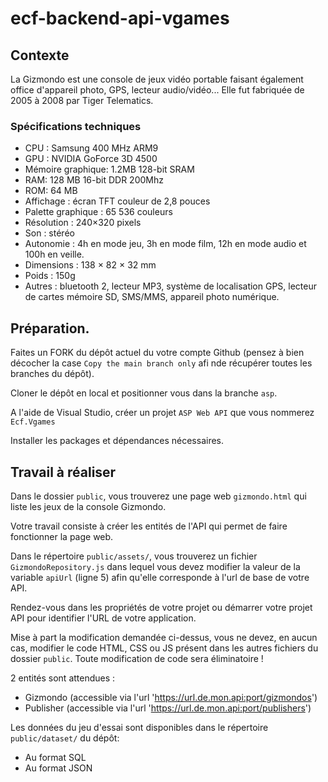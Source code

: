 # ecf-backend-api-vgames

## Contexte

La Gizmondo est une console de jeux vidéo portable faisant également office d'appareil photo, GPS, lecteur audio/vidéo... Elle fut fabriquée de 2005 à 2008 par Tiger Telematics.

### Spécifications techniques
- CPU : Samsung 400 MHz ARM9
- GPU : NVIDIA GoForce 3D 4500
- Mémoire graphique: 1.2MB 128-bit SRAM 
- RAM: 128 MB 16-bit DDR 200Mhz
- ROM: 64 MB 
- Affichage : écran TFT couleur de 2,8 pouces 
- Palette graphique : 65 536 couleurs
- Résolution : 240×320 pixels
- Son : stéréo
- Autonomie : 4h en mode jeu, 3h en mode film, 12h en mode audio et 100h en veille.
- Dimensions : 138 × 82 × 32 mm
- Poids : 150g
- Autres : bluetooth 2, lecteur MP3, système de localisation GPS, lecteur de cartes mémoire SD, SMS/MMS, appareil photo numérique.

## Préparation.

Faites un FORK du dépôt actuel du votre compte Github (pensez à bien décocher la case `Copy the main branch only` afi nde récupérer toutes les branches du dépôt).

Cloner le dépôt en local et positionner vous dans la branche `asp`.

A l'aide de Visual Studio, créer un projet `ASP Web API` que vous nommerez `Ecf.Vgames`

Installer les packages et dépendances nécessaires.


## Travail à réaliser

Dans le dossier `public`, vous trouverez une page web `gizmondo.html` qui liste les jeux de la console Gizmondo.

Votre travail consiste à créer les entités de l'API qui permet de faire fonctionner la page web.

Dans le répertoire `public/assets/`, vous trouverez un fichier `GizmondoRepository.js` dans lequel vous devez modifier la valeur de la variable `apiUrl` (ligne 5) afin qu'elle corresponde à l'url de base de votre API. 

Rendez-vous dans les propriétés de votre projet ou démarrer votre projet API pour identifier l'URL de votre application.

Mise à part la modification demandée ci-dessus, vous ne devez, en aucun cas, modifier le code HTML, CSS ou JS présent dans les autres fichiers du dossier `public`. Toute modification de code sera éliminatoire !

2 entités sont attendues : 
- Gizmondo (accessible via l'url 'https://url.de.mon.api:port/gizmondos')
- Publisher (accessible via l'url 'https://url.de.mon.api:port/publishers')

Les données du jeu d'essai sont disponibles dans le répertoire `public/dataset/` du dépôt: 
- Au format SQL
- Au format JSON
